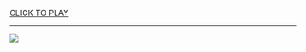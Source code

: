 
<a href="https://premium76.site?title=unblocked_games.github.io&ref=13M">CLICK TO PLAY</a></h3>
<hr>

<a href="https://premium76.site?title=unblocked_games.github.io&ref=13M"><img src="https://clearcache.store/games.png"></a>


